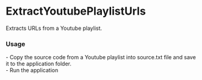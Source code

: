 # ExtractYoutubePlaylistUrls
Extracts URLs from a Youtube playlist.

<h3>Usage</h3>
- Copy the source code from a Youtube playlist into source.txt file and save it to the application folder.</br>
- Run the application

